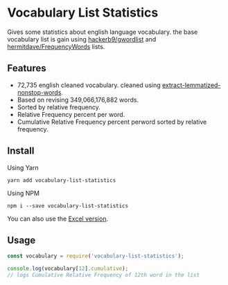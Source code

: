 # Vocabulary List Statistics
Gives some statistics about english language vocabulary. the base vocabulary list is gain using [hackerb9/gwordlist](https://github.com/hackerb9/gwordlist) and [hermitdave/FrequencyWords](https://github.com/hermitdave/FrequencyWords) lists.

## Features
- 72,735 english cleaned vocabulary. cleaned using [extract-lemmatized-nonstop-words](https://github.com/openderock/extract-lemmatized-nonstop-words).
- Based on revising 349,066,176,882 words.
- Sorted by relative frequency.
- Relative Frequency percent per word.
- Cumulative Relative Frequency percent perword sorted by relative frequency.

## Install
Using Yarn
```
yarn add vocabulary-list-statistics
```
Using NPM
```
npm i --save vocabulary-list-statistics
```

You can also use the [Excel version](https://github.com/openderock/vocabulary-list-statistics/blob/master/dist/en.csv).

## Usage
```javascript
const vocabulary = require('vocabulary-list-statistics');

console.log(vocabulary[12].cumulative);
// logs Cumulative Relative Frequency of 12th word in the list 
```